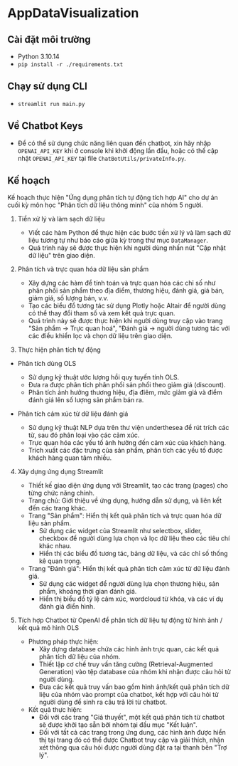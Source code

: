# AppDataVisualization

## Cài đặt môi trường
- Python 3.10.14
- `pip install -r ./requirements.txt`

## Chạy sử dụng CLI
- `streamlit run main.py`

## Về Chatbot Keys
- Để có thể sử dụng chức năng liên quan đến chatbot, xin hãy nhập `OPENAI_API_KEY` khi ở console khi khởi động lần đầu, hoặc có thể cập nhật `OPENAI_API_KEY` tại file `ChatBotUtils/privateInfo.py`.

## Kế hoạch
Kế hoạch thực hiện "Ứng dụng phân tích tự động tích hợp AI" cho dự án cuối kỳ môn học "Phân tích dữ liệu thông minh" của nhóm 5 người.

1. Tiền xử lý và làm sạch dữ liệu
   - Viết các hàm Python để thực hiện các bước tiền xử lý và làm sạch dữ liệu tương tự như báo cáo giữa kỳ trong thư mục `DataManager`.
   - Quá trình này sẽ được thực hiện khi người dùng nhấn nút "Cập nhật dữ liệu" trên giao diện. 

2. Phân tích và trực quan hóa dữ liệu sản phẩm
   - Xây dựng các hàm để tính toán và trực quan hóa các chỉ số như phân phối sản phẩm theo địa điểm, thương hiệu, đánh giá, giá bán, giảm giá, số lượng bán, v.v.
   - Tạo các biểu đồ tương tác sử dụng Plotly hoặc Altair để người dùng có thể thay đổi tham số và xem kết quả trực quan.
   - Quá trình này sẽ được thực hiện khi người dùng truy cập vào trang "Sản phẩm → Trực quan hoá", "Đánh giá → người dùng tương tác với các điều khiển lọc và chọn dữ liệu trên giao diện.

3. Thực hiện phân tích tự động
  - Phân tích dùng OLS
    - Sử dụng kỹ thuật ước lượng hồi quy tuyến tính OLS.
    - Đưa ra được phân tích phân phối sản phối theo giảm giá (discount).
    - Phân tích ảnh hưởng thương hiệu, địa điêm, mức giảm giá và điểm đánh giá lên số lượng sản phẩm bán ra.

  - Phân tích cảm xúc từ dữ liệu đánh giá
    - Sử dụng kỹ thuật NLP dựa trên thư viện underthesea để rút trích các từ, sau đó phân loại vào các cảm xúc.
    - Trực quan hóa các yếu tố ảnh hưởng đến cảm xúc của khách hàng.
    - Trích xuất các đặc trưng của sản phẩm, phân tích các yếu tố được khách hàng quan tâm nhiều.
   
4. Xây dựng ứng dụng Streamlit
   - Thiết kế giao diện ứng dụng với Streamlit, tạo các trang (pages) cho từng chức năng chính.
   - Trang chủ: Giới thiệu về ứng dụng, hướng dẫn sử dụng, và liên kết đến các trang khác.
   - Trang "Sản phẩm": Hiển thị kết quả phân tích và trực quan hóa dữ liệu sản phẩm.
     - Sử dụng các widget của Streamlit như selectbox, slider, checkbox để người dùng lựa chọn và lọc dữ liệu theo các tiêu chí khác nhau.
     - Hiển thị các biểu đồ tương tác, bảng dữ liệu, và các chỉ số thống kê quan trọng.
   - Trang "Đánh giá": Hiển thị kết quả phân tích cảm xúc từ dữ liệu đánh giá.
     - Sử dụng các widget để người dùng lựa chọn thương hiệu, sản phẩm, khoảng thời gian đánh giá.
     - Hiển thị biểu đồ tỷ lệ cảm xúc, wordcloud từ khóa, và các ví dụ đánh giá điển hình.

5. Tích hợp Chatbot từ OpenAI để phân tích dữ liệu tự động từ hình ảnh / kết quả mô hình OLS
   - Phương pháp thực hiện:
      - Xây dựng database chứa các hình ảnh trực quan, các kết quả phân tích dữ liệu của nhóm.
      - Thiết lập cơ chế truy vấn tăng cường (Retrieval-Augmented Generation) vào tệp database của nhóm khi nhận được câu hỏi từ người dùng.
      - Đưa các kết quả truy vấn bao gồm hình ảnh/kết quả phân tích dữ liệu của nhóm vào prompt của chatbot, kết hợp với câu hỏi từ người dùng để sinh ra câu trả lời từ chatbot.
   - Kết quả thực hiện:
      - Đối với các trang "Giả thuyết", một kết quả phân tích từ chatbot sẽ được khởi tạo sẵn bởi nhóm tại đầu mục "Kết luận".
      - Đối với tất cả các trang trong ứng dung, các hình ảnh được hiển thị tại trang đó có thể được Chatbot truy cập và giải thích, nhận xét thông qua câu hỏi được người dùng đặt ra tại thanh bên "Trợ lý".
